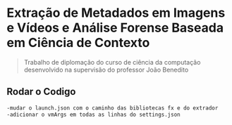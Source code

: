 

# Extração de Metadados em Imagens e Vídeos e Análise Forense Baseada em Ciência de Contexto
> Trabalho de diplomação do curso de ciência da computação desenvolvido na supervisão do professor João Benedito 

## Rodar o Codigo 
```bash
-mudar o launch.json com o caminho das bibliotecas fx e do extrador
-adicionar o vmArgs em todas as linhas do settings.json
```

